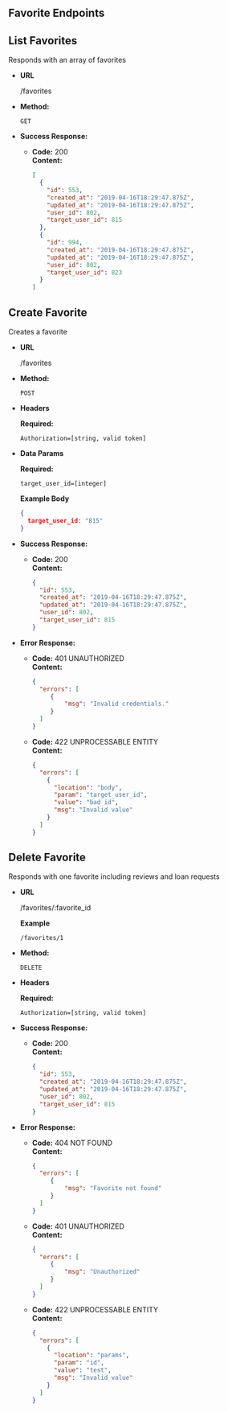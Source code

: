 **Favorite Endpoints**
----

**List Favorites**
----
Responds with an array of favorites

* **URL**

  /favorites

* **Method:**

  `GET`

* **Success Response:**

  * **Code:** 200 <br />
    **Content:**
    ```json
    [
      {
        "id": 553,
        "created_at": "2019-04-16T18:29:47.875Z",
        "updated_at": "2019-04-16T18:29:47.875Z",
        "user_id": 802,
        "target_user_id": 815
      },
      {
        "id": 994,
        "created_at": "2019-04-16T18:29:47.875Z",
        "updated_at": "2019-04-16T18:29:47.875Z",
        "user_id": 802,
        "target_user_id": 823
      }
    ]
    ```

**Create Favorite**
----
Creates a favorite

* **URL**

  /favorites

* **Method:**

  `POST`

* **Headers**

  **Required:**
  ```
  Authorization=[string, valid token]
  ```

* **Data Params**

  **Required:**
  ```
  target_user_id=[integer]
  ```

  **Example Body**
  ```json
  {
    target_user_id: "815"
  }
  ```

* **Success Response:**

  * **Code:** 200 <br />
    **Content:**
    ```json
    {
      "id": 553,
      "created_at": "2019-04-16T18:29:47.875Z",
      "updated_at": "2019-04-16T18:29:47.875Z",
      "user_id": 802,
      "target_user_id": 815
    }
    ```

* **Error Response:**

  * **Code:** 401 UNAUTHORIZED <br />
    **Content:**
    ```json
    {
      "errors": [
         {
             "msg": "Invalid credentials."
         }
      ]
    }
    ```

  * **Code:** 422 UNPROCESSABLE ENTITY <br />
    **Content:**
    ```json
    {
      "errors": [
        {
          "location": "body",
          "param": "target_user_id",
          "value": "bad id",
          "msg": "Invalid value"
        }
      ]
    }
    ```

**Delete Favorite**
----
Responds with one favorite including reviews and loan requests

* **URL**

  /favorites/:favorite_id

  **Example**

  `/favorites/1`

* **Method:**

  `DELETE`

* **Headers**

  **Required:**
  ```
  Authorization=[string, valid token]
  ```
* **Success Response:**

  * **Code:** 200 <br />
    **Content:**
    ```json
    {
      "id": 553,
      "created_at": "2019-04-16T18:29:47.875Z",
      "updated_at": "2019-04-16T18:29:47.875Z",
      "user_id": 802,
      "target_user_id": 815
    }
    ```
* **Error Response:**

  * **Code:** 404 NOT FOUND <br />
    **Content:**
    ```json
    {
      "errors": [
         {
             "msg": "Favorite not found"
         }
      ]
    }
    ```

  * **Code:** 401 UNAUTHORIZED <br />
    **Content:**
    ```json
    {
      "errors": [
         {
             "msg": "Unauthorized"
         }
      ]
    }
    ```

  * **Code:** 422 UNPROCESSABLE ENTITY <br />
    **Content:**
    ```json
    {
      "errors": [
        {
          "location": "params",
          "param": "id",
          "value": "test",
          "msg": "Invalid value"
        }
      ]
    }
    ```

